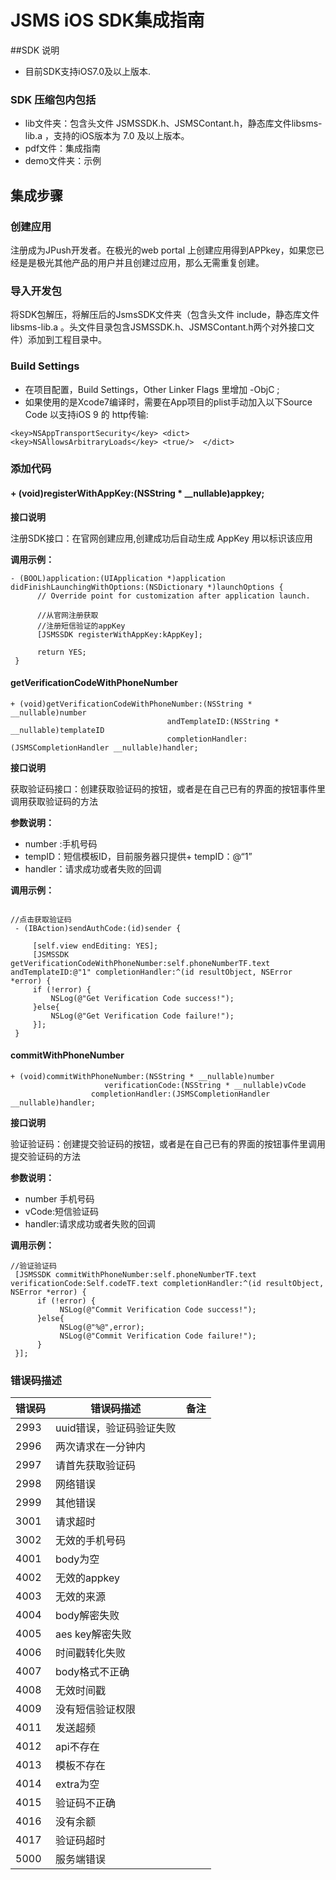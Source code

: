 # JSMS iOS SDK集成指南
##SDK 说明

+ 目前SDK支持iOS7.0及以上版本.

### SDK 压缩包内包括

+ lib文件夹：包含头文件 JSMSSDK.h、JSMSContant.h，静态库文件libsms-lib.a ，支持的iOS版本为 7.0 及以上版本。
+ pdf文件：集成指南
+ demo文件夹：示例

## 集成步骤

### 创建应用

注册成为JPush开发者。在极光的web portal 上创建应用得到APPkey，如果您已经是是极光其他产品的用户并且创建过应用，那么无需重复创建。

### 导入开发包

将SDK包解压，将解压后的JsmsSDK文件夹（包含头文件 include，静态库文件libsms-lib.a 。头文件目录包含JSMSSDK.h、JSMSContant.h两个对外接口文件）添加到工程目录中。 

### Build Settings

+ 在项目配置，Build Settings，Other Linker Flags 里增加  -ObjC ;
+ 如果使用的是Xcode7编译时，需要在App项目的plist手动加入以下Source Code 以支持iOS 9 的 http传输:

`
<key>NSAppTransportSecurity</key>
    <dict>
   <key>NSAllowsArbitraryLoads</key>
   <true/> 
 </dict>
`

### 添加代码

#### + (void)registerWithAppKey:(NSString * __nullable)appkey; 

**接口说明**

注册SDK接口：在官网创建应用,创建成功后自动生成 AppKey 用以标识该应用

**调用示例：**

```
- (BOOL)application:(UIApplication *)application didFinishLaunchingWithOptions:(NSDictionary *)launchOptions {
      // Override point for customization after application launch.
  
      //从官网注册获取
      //注册短信验证的appKey
      [JSMSSDK registerWithAppKey:kAppKey];
  
      return YES;
 }
```


#### getVerificationCodeWithPhoneNumber

```
+ (void)getVerificationCodeWithPhoneNumber:(NSString * __nullable)number
                                   andTemplateID:(NSString * __nullable)templateID
                                   completionHandler:(JSMSCompletionHandler __nullable)handler;
```


**接口说明**

获取验证码接口：创建获取验证码的按钮，或者是在自己已有的界面的按钮事件里调用获取验证码的方法

**参数说明：**

+ number :手机号码
+ tempID：短信模板ID，目前服务器只提供+ tempID：@“1”
+ handler：请求成功或者失败的回调

**调用示例：**

```

//点击获取验证码
 - (IBAction)sendAuthCode:(id)sender {
  
     [self.view endEditing: YES];
     [JSMSSDK getVerificationCodeWithPhoneNumber:self.phoneNumberTF.text andTemplateID:@"1" completionHandler:^(id resultObject, NSError *error) {
     if (!error) {
         NSLog(@"Get Verification Code success!");
     }else{
         NSLog(@"Get Verification Code failure!");
     }];
 }
```
####  commitWithPhoneNumber
```
+ (void)commitWithPhoneNumber:(NSString * __nullable)number
                     verificationCode:(NSString * __nullable)vCode
                  completionHandler:(JSMSCompletionHandler __nullable)handler;
```

**接口说明**

验证验证码：创建提交验证码的按钮，或者是在自己已有的界面的按钮事件里调用提交验证码的方法

**参数说明：**

+ number  手机号码
+ vCode:短信验证码
+ handler:请求成功或者失败的回调

**调用示例：**

```
//验证验证码 
 [JSMSSDK commitWithPhoneNumber:self.phoneNumberTF.text verificationCode:Self.codeTF.text completionHandler:^(id resultObject, NSError *error) {
      if (!error) {
           NSLog(@"Commit Verification Code success!");
      }else{
           NSLog(@"%@",error);
           NSLog(@"Commit Verification Code failure!");
      }
 }];
```

### 错误码描述
| 错误码 | 错误码描述               | 备注 |
|--------|--------------------------|------|
| 2993   | uuid错误，验证码验证失败 |      |
| 2996   | 两次请求在一分钟内       |      |
| 2997   | 请首先获取验证码         |      |
| 2998   | 网络错误                 |      |
| 2999   | 其他错误                 |      |
| 3001   | 请求超时                 |      |
| 3002   | 无效的手机号码           |      |
| 4001   | body为空                 |      |
| 4002   | 无效的appkey             |      |
| 4003   | 无效的来源               |      |
| 4004   | body解密失败             |      |
| 4005   | aes key解密失败          |      |
| 4006   | 时间戳转化失败           |      |
| 4007   | body格式不正确           |      |
| 4008   | 无效时间戳               |      |
| 4009   | 没有短信验证权限         |      |
| 4011   | 发送超频                 |      |
| 4012   | api不存在                |      |
| 4013   | 模板不存在               |      |
| 4014   | extra为空                |      |
| 4015   | 验证码不正确             |      |
| 4016   | 没有余额                 |      |
| 4017   | 验证码超时               |      |
| 5000   | 服务端错误               |      |

